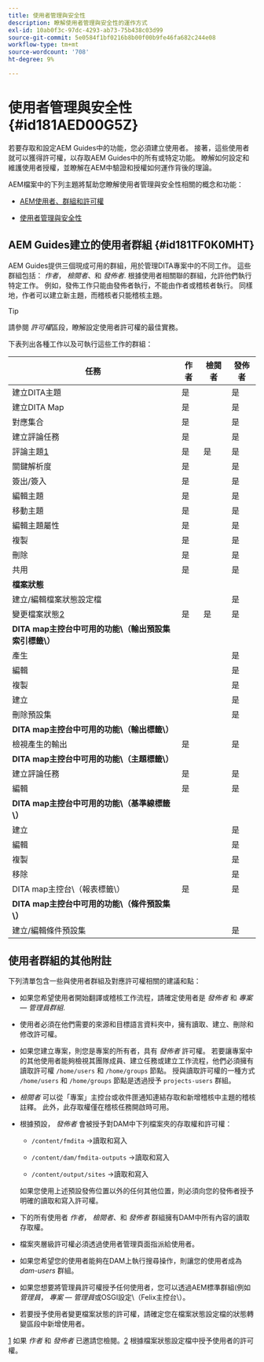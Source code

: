 ```yaml
---
title: 使用者管理與安全性
description: 瞭解使用者管理與安全性的運作方式
exl-id: 10ab0f3c-97dc-4293-ab73-75b438c03d99
source-git-commit: 5e0584f1bf0216b8b00f00b9fe46fa682c244e08
workflow-type: tm+mt
source-wordcount: '708'
ht-degree: 9%

---
```


# 使用者管理與安全性 {#id181AED00G5Z}

若要存取和設定AEM Guides中的功能，您必須建立使用者。 接著，這些使用者就可以獲得許可權，以存取AEM Guides中的所有或特定功能。 瞭解如何設定和維護使用者授權，並瞭解在AEM中驗證和授權如何運作背後的理論。

AEM檔案中的下列主題將幫助您瞭解使用者管理與安全性相關的概念和功能：

- [AEM使用者、群組和許可權](https://experienceleague.adobe.com/docs/experience-manager-learn/cloud-service/accessing/aem-users-groups-and-permissions.html)

- [使用者管理與安全性](https://experienceleague.adobe.com/docs/experience-manager-65/administering/security/security.html)


## AEM Guides建立的使用者群組 {#id181TF0K0MHT}

AEM Guides提供三個現成可用的群組，用於管理DITA專案中的不同工作。 這些群組包括： *作者*， *檢閱者*、和 *發佈者*. 根據使用者相關聯的群組，允許他們執行特定工作。 例如，發佈工作只能由發佈者執行，不能由作者或稽核者執行。 同樣地，作者可以建立新主題，而稽核者只能稽核主題。

>[!TIP]
>
> 請參閱 *許可權*&#x200B;區段，瞭解設定使用者許可權的最佳實務。

下表列出各種工作以及可執行這些工作的群組：

| 任務 | 作者 | 檢閱者 | 發佈者 |
|----|-------|---------|----------|
| 建立DITA主題 | 是 |   | 是 |
| 建立DITA Map | 是 |   | 是 |
| 對應集合 | 是 |   | 是 |
| 建立評論任務 | 是 |   | 是 |
| 評論主題[1](#fntarg_1) | 是 | 是 | 是 |
| 關鍵解析度 | 是 |   | 是 |
| 簽出/簽入 | 是 |   | 是 |
| 編輯主題 | 是 |   | 是 |
| 移動主題 | 是 |   | 是 |
| 編輯主題屬性 | 是 |   | 是 |
| 複製 | 是 |   | 是 |
| 刪除 | 是 |   | 是 |
| 共用 | 是 |   | 是 |
| **檔案狀態** |
| 建立/編輯檔案狀態設定檔 |   |   | 是 |
| 變更檔案狀態[2](#fntarg_2) | 是 | 是 | 是 |
| **DITA map主控台中可用的功能\（輸出預設集索引標籤\）** |
| 產生 |   |   | 是 |
| 編輯 |   |   | 是 |
| 複製 |   |   | 是 |
| 建立 |   |   | 是 |
| 刪除預設集 |   |   | 是 |
| **DITA map主控台中可用的功能\（輸出標籤\）** |
| 檢視產生的輸出 | 是 |   | 是 |
| **DITA map主控台中可用的功能\（主題標籤\）** |
| 建立評論任務 | 是 |   | 是 |
| 編輯 | 是 |   | 是 |
| **DITA map主控台中可用的功能\（基準線標籤\）** |
| 建立 |   |   | 是 |
| 編輯 |   |   | 是 |
| 複製 |   |   | 是 |
| 移除 |   |   | 是 |
| DITA map主控台\（報表標籤\） | 是 |   | 是 |
| **DITA map主控台中可用的功能\（條件預設集\）** |
| 建立/編輯條件預設集 |   |   | 是 |

## 使用者群組的其他附註

下列清單包含一些與使用者群組及對應許可權相關的建議和點：

- 如果您希望使用者開始翻譯或稽核工作流程，請確定使用者是 *發佈者* 和 *專案 — 管理員群組*.

- 使用者必須在他們需要的來源和目標語言資料夾中，擁有讀取、建立、刪除和修改許可權。

- 如果您建立專案，則您是專案的所有者，具有 *發佈者* 許可權。 若要讓專案中的其他使用者能夠檢視其團隊成員、建立任務或建立工作流程，他們必須擁有讀取許可權 `/home/users` 和 `/home/groups` 節點。 授與讀取許可權的一種方式 `/home/users` 和 `/home/groups` 節點是透過授予 `projects-users` 群組。

- *檢閱者* 可以從「專案」主控台或收件匣通知連結存取和新增稽核中主題的稽核註釋。 此外，此存取權僅在稽核任務開啟時可用。

- 根據預設， *發佈者* 會被授予對DAM中下列檔案夾的存取權和許可權：

   - `/content/fmdita` -\>讀取和寫入

   - `/content/dam/fmdita-outputs` -\>讀取和寫入

   - `/content/output/sites` -\>讀取和寫入

  如果您使用上述預設發佈位置以外的任何其他位置，則必須向您的發佈者授予明確的讀取和寫入許可權。

- 下的所有使用者 *作者*， *檢閱者*、和 *發佈者* 群組擁有DAM中所有內容的讀取存取權。

- 檔案夾層級許可權必須透過使用者管理頁面指派給使用者。

- 如果您希望您的使用者能夠在DAM上執行搜尋操作，則讓您的使用者成為 *dam-users* 群組。

- 如果您想要將管理員許可權授予任何使用者，您可以透過AEM標準群組(例如 *管理員*， *專案 — 管理員*&#x200B;或OSGI設定\（Felix主控台\）。

- 若要授予使用者變更檔案狀態的許可權，請確定您在檔案狀態設定檔的狀態轉變區段中新增使用者。

[1](#fnsrc_1) 如果 *作者* 和 *發佈者* 已邀請您檢閱。[2](#fnsrc_2) 根據檔案狀態設定檔中授予使用者的許可權。

